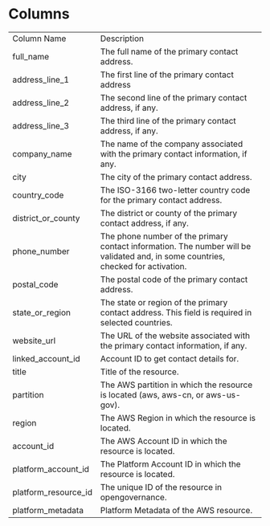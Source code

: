 # Columns  

<table>
	<tr><td>Column Name</td><td>Description</td></tr>
	<tr><td>full_name</td><td>The full name of the primary contact address.</td></tr>
	<tr><td>address_line_1</td><td>The first line of the primary contact address</td></tr>
	<tr><td>address_line_2</td><td>The second line of the primary contact address, if any.</td></tr>
	<tr><td>address_line_3</td><td>The third line of the primary contact address, if any.</td></tr>
	<tr><td>company_name</td><td>The name of the company associated with the primary contact information, if any.</td></tr>
	<tr><td>city</td><td>The city of the primary contact address.</td></tr>
	<tr><td>country_code</td><td>The ISO-3166 two-letter country code for the primary contact address.</td></tr>
	<tr><td>district_or_county</td><td>The district or county of the primary contact address, if any.</td></tr>
	<tr><td>phone_number</td><td>The phone number of the primary contact information. The number will be validated and, in some countries, checked for activation.</td></tr>
	<tr><td>postal_code</td><td>The postal code of the primary contact address.</td></tr>
	<tr><td>state_or_region</td><td>The state or region of the primary contact address. This field is required in selected countries.</td></tr>
	<tr><td>website_url</td><td>The URL of the website associated with the primary contact information, if any.</td></tr>
	<tr><td>linked_account_id</td><td>Account ID to get contact details for.</td></tr>
	<tr><td>title</td><td>Title of the resource.</td></tr>
	<tr><td>partition</td><td>The AWS partition in which the resource is located (aws, aws-cn, or aws-us-gov).</td></tr>
	<tr><td>region</td><td>The AWS Region in which the resource is located.</td></tr>
	<tr><td>account_id</td><td>The AWS Account ID in which the resource is located.</td></tr>
	<tr><td>platform_account_id</td><td>The Platform Account ID in which the resource is located.</td></tr>
	<tr><td>platform_resource_id</td><td>The unique ID of the resource in opengovernance.</td></tr>
	<tr><td>platform_metadata</td><td>Platform Metadata of the AWS resource.</td></tr>
</table>